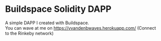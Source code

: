 # Buildspace Solidity DAPP
A simple DAPP I created with Buildspace.\
You can wave at me on https://vvandenbwaves.herokuapp.com/ (Connect to the Rinkeby network)
